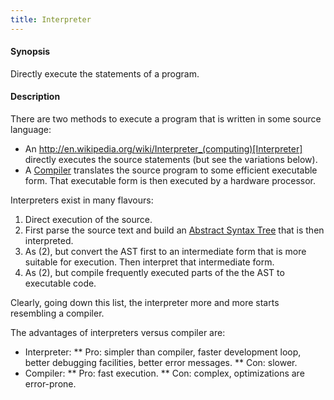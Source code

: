 ```yaml
---
title: Interpreter
---
```


#### Synopsis

Directly execute the statements of a program.

#### Description

There are two methods to execute a program that is written in some source language:

*  An http://en.wikipedia.org/wiki/Interpreter_(computing)[Interpreter] directly executes the source statements (but see the variations below).
*  A [Compiler](../../Rascalopedia/Compiler) translates the source program to some efficient executable form. That executable form is then executed by a hardware
  processor.

Interpreters exist in many flavours:

1.  Direct execution of the source.
2.  First parse the source text and build an [Abstract Syntax Tree](../../Rascalopedia/AbstractSyntaxTree) that is then interpreted.
3.  As (2), but convert the AST first to an intermediate form that is more suitable for execution.
  Then interpret that intermediate form.
4.  As (2), but compile frequently executed parts of the the AST to executable code.

Clearly, going down this list, the interpreter more and more starts resembling a compiler.

The advantages of interpreters versus compiler are:

*  Interpreter:
**  Pro: simpler than compiler, faster development loop, better debugging facilities, better error messages.
**  Con: slower.
*  Compiler:
**  Pro: fast execution.
**  Con: complex, optimizations are error-prone.

